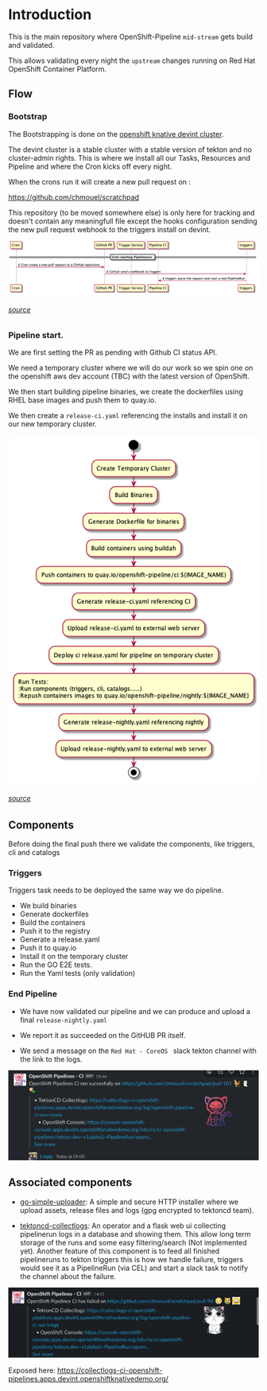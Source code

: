 # Introduction

This is the main repository where OpenShift-Pipeline `mid-stream` gets build and validated.

This allows validating every night the `upstream` changes running on Red Hat
OpenShift Container Platform.

## Flow

### Bootstrap

The Bootstrapping is done on the [openshift knative devint
cluster](https://github.com/openshift-knative/cluster-devint).

The devint cluster is a stable cluster with a stable version of tekton and no
cluster-admin rights. This is where we install all our Tasks, Resources and
Pipeline and where the Cron kicks off every night.

When the crons run it will create a new pull request on :

https://github.com/chmouel/scratchpad

This repository (to be moved somewhere else) is only here for tracking and
doesn't contain any meaningfull file except the hooks configuration sending the
new pull request webhook to the triggers install on devint.

[![CRON Setup](docs/images/cron-start.png)](docs/images/cron-start.png)

###### [source](docs/diagrams/cron-start.plantuml)

### Pipeline start.

We are first setting the PR as pending with Github CI status API.

We need a temporary cluster where we will do our work so we spin one on the
openshift aws dev account (TBC) with the latest version of OpenShift.

We then start building pipeline binaries, we create the
dockerfiles using RHEL base images and push them to quay.io.

We then create a `release-ci.yaml` referencing the installs and install it on
our new temporary cluster.

[![CRON Bootstrap](docs/images/pipeline-cibootstrap.png)](docs/images/pipeline-cibootstrap.png)

###### [source](docs/diagrams/pipeline-cibootstrap.plantuml)

## Components

Before doing the final push there we validate the components, like triggers, cli and catalogs

### Triggers

Triggers task needs to be deployed the same way we do pipeline.

- We build binaries
- Generate dockerfiles
- Build the containers
- Push it to the registry
- Generate a release.yaml
- Push it to quay.io
- Install it on the temporary cluster
- Run the GO E2E tests.
- Run the Yaml tests (only validation)

### End Pipeline

* We have now validated our pipeline and we can produce and upload a final
 `release-nightly.yaml`

* We report it as succeeded on the GitHUB PR itself.

* We send a message on the `Red Hat - CoreOS ` slack tekton channel with the
  link to the logs.

[![success](docs/images/success.png)](docs/images/success.png)

## Associated components

* [go-simple-uploader](https://github.com/chmouel/go-simple-uploader): A simple
and secure HTTP installer where we upload assets, release files and logs
(gpg encrypted to tektoncd team).

* [tektoncd-collectlogs](https://github.com/chmouel/tektoncd-collectlogs/): An
operator and a flask web ui collecting pipelinerun logs in a database and
showing them. This allow long term storage of the runs and some easy
filtering/search (Not implemented yet). Another feature of this component is to
feed all finished pipelineruns to tekton triggers this is how we handle failure,
triggers would see it as a PipelineRun (via CEL) and start a slack task to
notify the channel about the failure.

[![failure](docs/images/failure.png)](docs/images/failure.png)

Exposed here: https://collectlogs-ci-openshift-pipelines.apps.devint.openshiftknativedemo.org/

